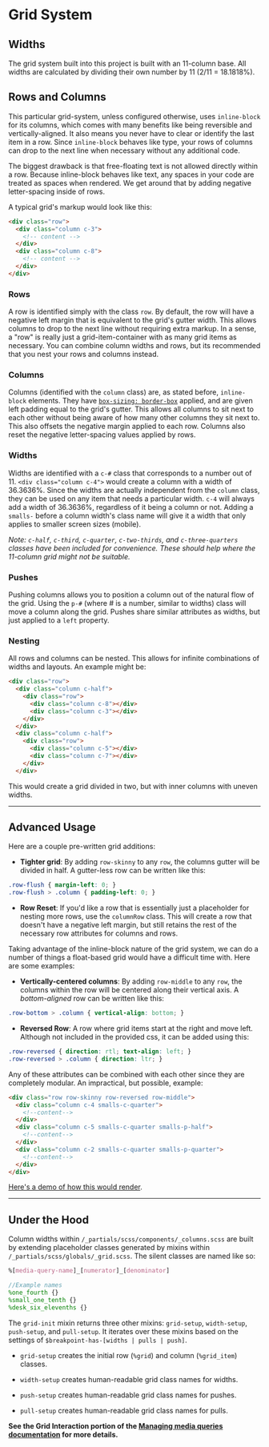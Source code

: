 # Grid System

## Widths

The grid system built into this project is built with an 11-column base. All widths are calculated by dividing their own number by 11 (2/11 = 18.1818%).


## Rows and Columns

This particular grid-system, unless configured otherwise, uses `inline-block` for its columns, which comes with many benefits like being reversible and vertically-aligned. It also means you never have to clear or identify the last item in a row. Since `inline-block` behaves like type, your rows of columns can drop to the next line when necessary without any additional code.

The biggest drawback is that free-floating text is not allowed directly within a row. Because inline-block behaves like text, any spaces in your code are treated as spaces when rendered. We get around that by adding negative letter-spacing inside of rows.

A typical grid's markup would look like this:

```html
<div class="row">
  <div class="column c-3">
    <!-- content -->
  </div>
  <div class="column c-8">
    <!-- content -->
  </div>
</div>
```

### Rows

A row is identified simply with the class `row`. By default, the row will have a negative left margin that is equivalent to the grid's gutter width. This allows columns to drop to the next line without requiring extra markup. In a sense, a "row" is really just a grid-item-container with as many grid items as necessary. You can combine column widths and rows, but its recommended that you nest your rows and columns instead.

### Columns

Columns (identified with the `column` class) are, as stated before, `inline-block` elements. They have [`box-sizing: border-box`](https://developer.mozilla.org/en-US/docs/Web/CSS/box-sizing#Values) applied, and are given left padding equal to the grid's gutter. This allows all columns to sit next to each other without being aware of how many other columns they sit next to. This also offsets the negative margin applied to each row. Columns also reset the negative letter-spacing values applied by rows.

### Widths

Widths are identified with a `c-#` class that corresponds to a number out of 11. `<div class="column c-4">` would create a column with a width of 36.3636%. Since the widths are actually independent from the `column` class, they can be used on any item that needs a particular width. `c-4` will always add a width of 36.3636%, regardless of it being a column or not. Adding a `smalls-` before a column width's class name will give it a width that only applies to smaller screen sizes (mobile).

_Note: `c-half`, `c-third`, `c-quarter`, `c-two-thirds`, and `c-three-quarters` classes have been included for convenience. These should help where the 11-column grid might not be suitable._

### Pushes

Pushing columns allows you to position a column out of the natural flow of the grid. Using the `p-#` (where # is a number, similar to widths) class will move a column along the grid. Pushes share similar attributes as widths, but just applied to a `left` property.

### Nesting

All rows and columns can be nested. This allows for infinite combinations of widths and layouts. An example might be:
```html
<div class="row">
  <div class="column c-half">
    <div class="row">
      <div class="column c-8"></div>
      <div class="column c-3"></div>
    </div>
  </div>
  <div class="column c-half">
    <div class="row">
      <div class="column c-5"></div>
      <div class="column c-7"></div>
    </div>
  </div>
```

This would create a grid divided in two, but with inner columns with uneven widths.


---

## Advanced Usage

Here are a couple pre-written grid additions:

* **Tighter grid**: By adding `row-skinny` to any `row`, the columns gutter will be divided in half. A gutter-less row can be written like this:
```css
.row-flush { margin-left: 0; }
.row-flush > .column { padding-left: 0; }
```

* **Row Reset**: If you'd like a row that is essentially just a placeholder for nesting more rows, use the `columnRow` class. This will create a row that doesn't have a negative left margin, but still retains the rest of the necessary row attributes for columns and rows.


Taking advantage of the inline-block nature of the grid system, we can do a number of things a float-based grid would have a difficult time with. Here are some examples:

* **Vertically-centered columns**: By adding `row-middle` to any `row`, the columns within the row will be centered along their vertical axis. A _bottom-aligned_ row can be written like this:
```css
.row-bottom > .column { vertical-align: bottom; }
```

* **Reversed Row**: A row where grid items start at the right and move left. Although not included in the provided css, it can be added using this:
```css
.row-reversed { direction: rtl; text-align: left; }
.row-reversed > .column { direction: ltr; }
```

Any of these attributes can be combined with each other since they are completely modular. An impractical, but possible, example:

```html
<div class="row row-skinny row-reversed row-middle">
  <div class="column c-4 smalls-c-quarter">
    <!--content-->
  </div>
  <div class="column c-5 smalls-c-quarter smalls-p-half">
    <!--content-->
  </div>
  <div class="column c-2 smalls-c-quarter smalls-p-quarter">
    <!--content-->
  </div>
</div>
```

[Here's a demo of how this would render](http://codepen.io/Cleecanth/pen/LGBWeQ?editors=1100).

---

## Under the Hood

Column widths within `/_partials/scss/components/_columns.scss` are built by extending placeholder classes generated by mixins within `/_partials/scss/globals/_grid.scss`. The silent classes are named like so:

```scss
%[media-query-name]_[numerator]_[denominator]

//Example names
%one_fourth {}
%small_one_tenth {}
%desk_six_elevenths {}
```

The `grid-init` mixin returns three other mixins: `grid-setup`, `width-setup`, `push-setup`, and `pull-setup`. It iterates over these mixins based on the settings of `$breakpoint-has-[widths | pulls | push]`.

* `grid-setup` creates the initial row (`%grid`) and column (`%grid_item`) classes.

* `width-setup` creates human-readable grid class names for widths.

* `push-setup` creates human-readable grid class names for pushes.

* `pull-setup` creates human-readable grid class names for pulls.


**See the Grid Interaction portion of the [Managing media queries documentation](media-queries.md) for more details.**
